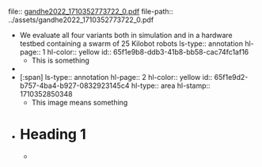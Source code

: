 file:: [gandhe2022_1710352773722_0.pdf](../assets/gandhe2022_1710352773722_0.pdf)
file-path:: ../assets/gandhe2022_1710352773722_0.pdf

- We evaluate all four variants both in simulation and in a hardware testbed containing a swarm of 25 Kilobot robots
  ls-type:: annotation
  hl-page:: 1
  hl-color:: yellow
  id:: 65f1e9b8-ddb3-41b8-bb58-cac74fc1af16
	- This is something
-
- [:span]
  ls-type:: annotation
  hl-page:: 2
  hl-color:: yellow
  id:: 65f1e9d2-b757-4ba4-b927-0832923145c4
  hl-type:: area
  hl-stamp:: 1710352850348
	- This image means something
- # Heading 1
	-